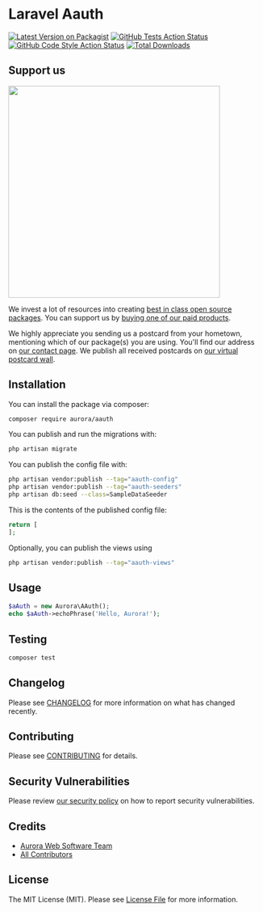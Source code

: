 # Laravel Aauth

[![Latest Version on Packagist](https://img.shields.io/packagist/v/aurora/aauth.svg?style=flat-square)](https://packagist.org/packages/aurora/aauth)
[![GitHub Tests Action Status](https://img.shields.io/github/workflow/status/aurora/aauth/run-tests?label=tests)](https://github.com/aurora/aauth/actions?query=workflow%3Arun-tests+branch%3Amain)
[![GitHub Code Style Action Status](https://img.shields.io/github/workflow/status/aurora/aauth/Check%20&%20fix%20styling?label=code%20style)](https://github.com/aurora/aauth/actions?query=workflow%3A"Check+%26+fix+styling"+branch%3Amain)
[![Total Downloads](https://img.shields.io/packagist/dt/aurora/aauth.svg?style=flat-square)](https://packagist.org/packages/aurora/aauth)


## Support us

[<img src="https://github-ads.s3.eu-central-1.amazonaws.com/AAuth.jpg?t=1" width="419px" />](https://spatie.be/github-ad-click/AAuth)

We invest a lot of resources into creating [best in class open source packages](https://spatie.be/open-source). You can support us by [buying one of our paid products](https://spatie.be/open-source/support-us).

We highly appreciate you sending us a postcard from your hometown, mentioning which of our package(s) you are using. You'll find our address on [our contact page](https://spatie.be/about-us). We publish all received postcards on [our virtual postcard wall](https://spatie.be/open-source/postcards).

## Installation

You can install the package via composer:

```bash
composer require aurora/aauth
```

You can publish and run the migrations with:

```bash
php artisan migrate
```

You can publish the config file with:

```bash
php artisan vendor:publish --tag="aauth-config"
php artisan vendor:publish --tag="aauth-seeders"
php artisan db:seed --class=SampleDataSeeder
```

This is the contents of the published config file:

```php
return [
];
```

Optionally, you can publish the views using

```bash
php artisan vendor:publish --tag="aauth-views"
```

## Usage

```php
$aAuth = new Aurora\AAuth();
echo $aAuth->echoPhrase('Hello, Aurora!');
```

## Testing

```bash
composer test
```

## Changelog

Please see [CHANGELOG](CHANGELOG.md) for more information on what has changed recently.

## Contributing

Please see [CONTRIBUTING](https://github.com/spatie/.github/blob/main/CONTRIBUTING.md) for details.

## Security Vulnerabilities

Please review [our security policy](../../security/policy) on how to report security vulnerabilities.

## Credits

- [Aurora Web Software Team](https://github.com/AuroraWebSoftware)
- [All Contributors](../../contributors)

## License

The MIT License (MIT). Please see [License File](LICENSE.md) for more information.
